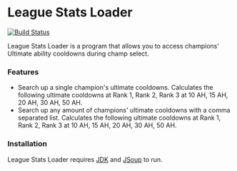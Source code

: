 # League Stats Loader

[![Build Status](https://travis-ci.org/joemccann/dillinger.svg?branch=master)](https://github.com/Jaden-Lee/league-stats-loader)

League Stats Loader is a program that allows you to access champions' Ultimate ability cooldowns during champ select.

### Features

  - Search up a single champion's ultimate cooldowns. Calculates the following ultimate cooldowns at Rank 1, Rank 2, Rank 3 at 10 AH, 15 AH, 20 AH, 30 AH, 50 AH.
  - Search up any amount of champions' ultimate cooldowns with a comma separated list. Calculates the following ultimate cooldowns at Rank 1, Rank 2, Rank 3 at 10 AH, 15 AH, 20 AH, 30 AH, 50 AH.
### Installation

League Stats Loader requires [JDK](https://www.oracle.com/technetwork/java/javase/downloads/index.html) and [JSoup](https://jsoup.org/download) to run.

